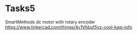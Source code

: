 # Tasks5
SmartMethods
dc motor with rotary encoder
https://www.tinkercad.com/things/4v1Vhbuf5yz-cool-kasi-jofo

